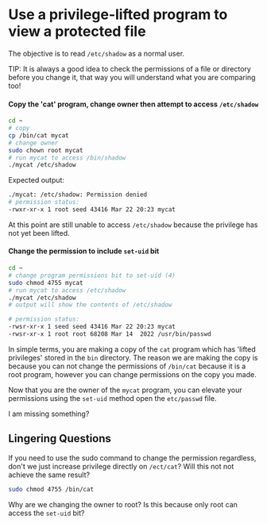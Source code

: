 # Use a privilege-lifted program to view a protected file

The objective is to read `/etc/shadow` as a normal user.

<div class="bx info-light bdr-3 rounded-1pxy-1">TIP: It is always a good idea to check the permissions of a file or directory before you change it, that way you will understand what you are comparing too!</div>

#### Copy the 'cat' program, change owner then attempt to access `/etc/shadow`

```bash +torchlight-bash
cd ~
# copy
cp /bin/cat mycat
# change owner
sudo chown root mycat
# run mycat to access /bin/shadow
./mycat /etc/shadow
```

Expected output:

```bash +torchlight-bash
./mycat: /etc/shadow: Permission denied
# permission status:
-rwxr-xr-x 1 root seed 43416 Mar 22 20:23 mycat
```

At this point are still unable to access `/etc/shadow` because the privilege has not yet been lifted.

#### Change the permission to include `set-uid` bit

```bash +torchlight-bash
cd ~
# change program permissions bit to set-uid (4)
sudo chmod 4755 mycat
# run mycat to access /etc/shadow
./mycat /etc/shadow
# output will show the contents of /etc/shadow
```

```bash +torchlight-bash
# permission status:
-rwsr-xr-x 1 seed seed 43416 Mar 22 20:23 mycat
-rwsr-xr-x 1 root root 68208 Mar 14  2022 /usr/bin/passwd
```

In simple terms, you are making a copy of the `cat` program which has 'lifted privileges' stored
in the `bin` directory. The reason we are making the copy is because you can not change the
permissions of `/bin/cat` because it is a root program, however you can change permissions on the
copy you made.

Now that you are the owner of the `mycat` program, you can elevate your permissions using the
`set-uid` method open the `etc/passwd` file.

<div class="bx danger">I am missing something?</div>

## Lingering Questions

<question></question>
If you need to use the sudo command to change the permission regardless, don't we just increase privilege directly on `/ect/cat`? Will this not not achieve the same result?

```bash +torchlight-bash
sudo chmod 4755 /bin/cat
```

<question></question>
Why are we changing the owner to root? Is this because only root can access the `set-uid` bit?

